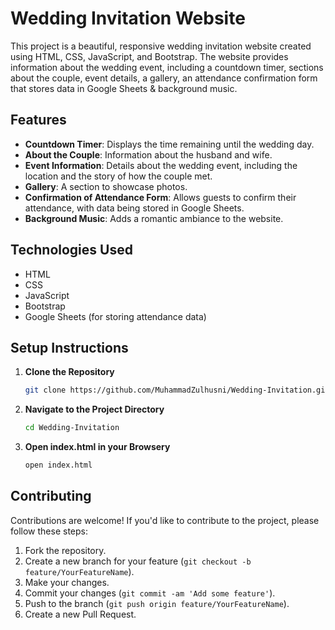 # Wedding Invitation Website

This project is a beautiful, responsive wedding invitation website created using HTML, CSS, JavaScript, and Bootstrap. The website provides information about the wedding event, including a countdown timer, sections about the couple, event details, a gallery, an attendance confirmation form that stores data in Google Sheets & background music.

## Features
- **Countdown Timer**: Displays the time remaining until the wedding day.
- **About the Couple**: Information about the husband and wife.
- **Event Information**: Details about the wedding event, including the location and the story of how the couple met.
- **Gallery**: A section to showcase photos.
- **Confirmation of Attendance Form**: Allows guests to confirm their attendance, with data being stored in Google Sheets.
- **Background Music**: Adds a romantic ambiance to the website.

## Technologies Used
- HTML
- CSS
- JavaScript
- Bootstrap
- Google Sheets (for storing attendance data)

## Setup Instructions
1. **Clone the Repository**
   ```bash
   git clone https://github.com/MuhammadZulhusni/Wedding-Invitation.git

2. **Navigate to the Project Directory**
   ```bash
   cd Wedding-Invitation

3. **Open index.html in your Browsery**
   ```bash
   open index.html

## Contributing

Contributions are welcome! If you'd like to contribute to the project, please follow these steps:

1. Fork the repository.
2. Create a new branch for your feature (`git checkout -b feature/YourFeatureName`).
3. Make your changes.
4. Commit your changes (`git commit -am 'Add some feature'`).
5. Push to the branch (`git push origin feature/YourFeatureName`).
6. Create a new Pull Request.

  



